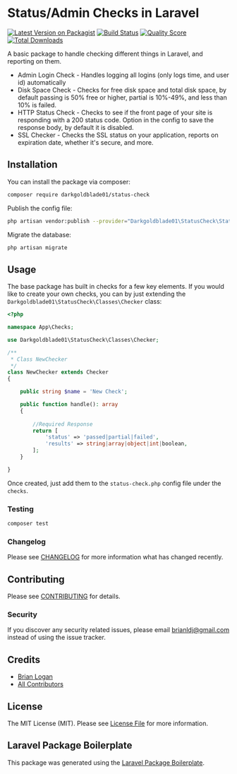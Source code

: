 # Status/Admin Checks in Laravel

[![Latest Version on Packagist](https://img.shields.io/packagist/v/darkgoldblade01/status-check.svg?style=flat-square)](https://packagist.org/packages/darkgoldblade01/status-check)
[![Build Status](https://img.shields.io/travis/com/darkgoldblade01/status-check/master.svg?style=flat-square)](https://travis-ci.com/github/darkgoldblade01/status-check)
[![Quality Score](https://img.shields.io/scrutinizer/g/darkgoldblade01/status-check.svg?style=flat-square)](https://scrutinizer-ci.com/g/darkgoldblade01/status-check)
[![Total Downloads](https://img.shields.io/packagist/dt/darkgoldblade01/status-check.svg?style=flat-square)](https://packagist.org/packages/darkgoldblade01/status-check)

A basic package to handle checking different things in Laravel, and reporting on them.

 - Admin Login Check - Handles logging all logins (only logs time, and user id) automatically
 - Disk Space Check - Checks for free disk space and total disk space, by default passing is 50% free or higher, partial is 10%-49%, and less than 10% is failed.
 - HTTP Status Check - Checks to see if the front page of your site is responding with a 200 status code. Option in the config to save the response body, by default it is disabled.
 - SSL Checker - Checks the SSL status on your application, reports on expiration date, whether it's secure, and more.

## Installation

You can install the package via composer:

```bash
composer require darkgoldblade01/status-check
```

Publish the config file:
```bash
php artisan vendor:publish --provider="Darkgoldblade01\StatusCheck\StatusCheckServiceProvider"
```

Migrate the database:
```bash
php artisan migrate
```

## Usage
The base package has built in checks for a few key elements. If you would like to create your own checks, you can by just extending the `Darkgoldblade01\StatusCheck\Classes\Checker` class:
``` php
<?php

namespace App\Checks;

use Darkgoldblade01\StatusCheck\Classes\Checker;

/**
 * Class NewChecker
 */
class NewChecker extends Checker
{

    public string $name = 'New Check';

    public function handle(): array
    {
    
        //Required Response
        return [
            'status' => 'passed|partial|failed',
            'results' => string|array|object|int|boolean,
        ];
    }

}
```

Once created, just add them to the `status-check.php` config file under the `checks`.

### Testing

``` bash
composer test
```

### Changelog

Please see [CHANGELOG](CHANGELOG.md) for more information what has changed recently.

## Contributing

Please see [CONTRIBUTING](CONTRIBUTING.md) for details.

### Security

If you discover any security related issues, please email brianldj@gmail.com instead of using the issue tracker.

## Credits

- [Brian Logan](https://github.com/darkgoldblade01)
- [All Contributors](../../contributors)

## License

The MIT License (MIT). Please see [License File](LICENSE.md) for more information.

## Laravel Package Boilerplate

This package was generated using the [Laravel Package Boilerplate](https://laravelpackageboilerplate.com).